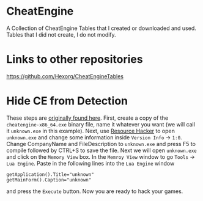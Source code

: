 # CheatEngine
A Collection of CheatEngine Tables that I created or downloaded and used.
Tables that I did not create, I do not modify.
# Links to other repositories
https://github.com/Hexorg/CheatEngineTables
# Hide CE from Detection
These steps are [originally found here](https://www.unknowncheats.me/forum/grand-theft-auto-v/357234-request-undetected-cheat-engine-gta-5-rage-mp.html). 
 First, create a copy of the `cheatengine-x86_64.exe` binary file, name it whatever you want (we will call it `unknown.exe` in this example). Next, use [Resource Hacker](http://www.angusj.com/resourcehacker/) to open `unknown.exe` and change some information inside `Version Info` -> `1:0`. Change CompanyName and FileDescription to `unknown.exe` and press F5 to compile followed by CTRL+S to save the file.
Next we will open `unknown.exe` and click on the `Memory View` box. In the `Memroy View` window to go `Tools` -> `Lua Engine`. Paste in the following lines into the `Lua Engine` window
```
getApplication().Title="unknown"
getMainForm().Caption="unknown"
```
and press the `Execute` button. Now you are ready to hack your games.
